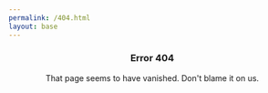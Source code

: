 ```yaml
---
permalink: /404.html
layout: base
---
```


### <div align="center">Error 404</div>
<div align="center">That page seems to have vanished. Don't blame it on us.</div>
